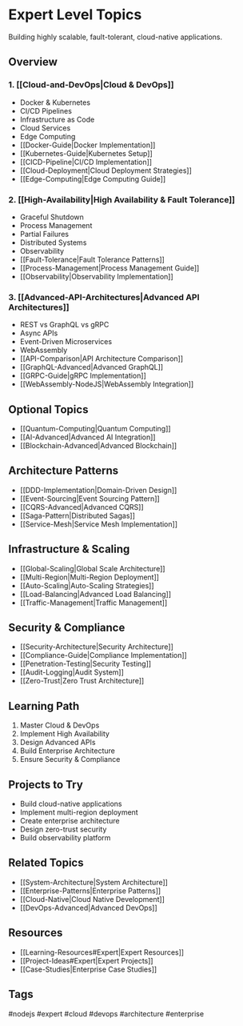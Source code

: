 # Expert Level Topics

Building highly scalable, fault-tolerant, cloud-native applications.

## Overview

### 1. [[Cloud-and-DevOps|Cloud & DevOps]]
- Docker & Kubernetes
- CI/CD Pipelines
- Infrastructure as Code
- Cloud Services
- Edge Computing
- [[Docker-Guide|Docker Implementation]]
- [[Kubernetes-Guide|Kubernetes Setup]]
- [[CICD-Pipeline|CI/CD Implementation]]
- [[Cloud-Deployment|Cloud Deployment Strategies]]
- [[Edge-Computing|Edge Computing Guide]]

### 2. [[High-Availability|High Availability & Fault Tolerance]]
- Graceful Shutdown
- Process Management
- Partial Failures
- Distributed Systems
- Observability
- [[Fault-Tolerance|Fault Tolerance Patterns]]
- [[Process-Management|Process Management Guide]]
- [[Observability|Observability Implementation]]

### 3. [[Advanced-API-Architectures|Advanced API Architectures]]
- REST vs GraphQL vs gRPC
- Async APIs
- Event-Driven Microservices
- WebAssembly
- [[API-Comparison|API Architecture Comparison]]
- [[GraphQL-Advanced|Advanced GraphQL]]
- [[GRPC-Guide|gRPC Implementation]]
- [[WebAssembly-NodeJS|WebAssembly Integration]]

## Optional Topics
- [[Quantum-Computing|Quantum Computing]]
- [[AI-Advanced|Advanced AI Integration]]
- [[Blockchain-Advanced|Advanced Blockchain]]

## Architecture Patterns
- [[DDD-Implementation|Domain-Driven Design]]
- [[Event-Sourcing|Event Sourcing Pattern]]
- [[CQRS-Advanced|Advanced CQRS]]
- [[Saga-Pattern|Distributed Sagas]]
- [[Service-Mesh|Service Mesh Implementation]]

## Infrastructure & Scaling
- [[Global-Scaling|Global Scale Architecture]]
- [[Multi-Region|Multi-Region Deployment]]
- [[Auto-Scaling|Auto-Scaling Strategies]]
- [[Load-Balancing|Advanced Load Balancing]]
- [[Traffic-Management|Traffic Management]]

## Security & Compliance
- [[Security-Architecture|Security Architecture]]
- [[Compliance-Guide|Compliance Implementation]]
- [[Penetration-Testing|Security Testing]]
- [[Audit-Logging|Audit System]]
- [[Zero-Trust|Zero Trust Architecture]]

## Learning Path
1. Master Cloud & DevOps
2. Implement High Availability
3. Design Advanced APIs
4. Build Enterprise Architecture
5. Ensure Security & Compliance

## Projects to Try
- Build cloud-native applications
- Implement multi-region deployment
- Create enterprise architecture
- Design zero-trust security
- Build observability platform

## Related Topics
- [[System-Architecture|System Architecture]]
- [[Enterprise-Patterns|Enterprise Patterns]]
- [[Cloud-Native|Cloud Native Development]]
- [[DevOps-Advanced|Advanced DevOps]]

## Resources
- [[Learning-Resources#Expert|Expert Resources]]
- [[Project-Ideas#Expert|Expert Projects]]
- [[Case-Studies|Enterprise Case Studies]]

## Tags
#nodejs #expert #cloud #devops #architecture #enterprise
